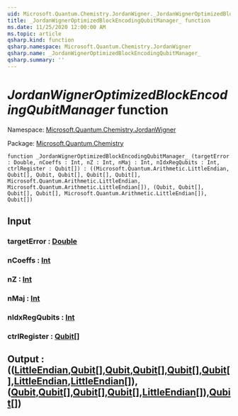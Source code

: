 ```yaml
---
uid: Microsoft.Quantum.Chemistry.JordanWigner._JordanWignerOptimizedBlockEncodingQubitManager_
title: _JordanWignerOptimizedBlockEncodingQubitManager_ function
ms.date: 11/25/2020 12:00:00 AM
ms.topic: article
qsharp.kind: function
qsharp.namespace: Microsoft.Quantum.Chemistry.JordanWigner
qsharp.name: _JordanWignerOptimizedBlockEncodingQubitManager_
qsharp.summary: ''
---
```


# _JordanWignerOptimizedBlockEncodingQubitManager_ function

Namespace: [Microsoft.Quantum.Chemistry.JordanWigner](xref:Microsoft.Quantum.Chemistry.JordanWigner)

Package: [Microsoft.Quantum.Chemistry](https://nuget.org/packages/Microsoft.Quantum.Chemistry)




```qsharp
function _JordanWignerOptimizedBlockEncodingQubitManager_ (targetError : Double, nCoeffs : Int, nZ : Int, nMaj : Int, nIdxRegQubits : Int, ctrlRegister : Qubit[]) : ((Microsoft.Quantum.Arithmetic.LittleEndian, Qubit[], Qubit, Qubit[], Qubit[], Qubit[], Microsoft.Quantum.Arithmetic.LittleEndian, Microsoft.Quantum.Arithmetic.LittleEndian[]), (Qubit, Qubit[], Qubit[], Qubit[], Microsoft.Quantum.Arithmetic.LittleEndian[]), Qubit[])
```


## Input

### targetError : [Double](xref:microsoft.quantum.user-guide.language.types)




### nCoeffs : [Int](xref:microsoft.quantum.user-guide.language.types)




### nZ : [Int](xref:microsoft.quantum.user-guide.language.types)




### nMaj : [Int](xref:microsoft.quantum.user-guide.language.types)




### nIdxRegQubits : [Int](xref:microsoft.quantum.user-guide.language.types)




### ctrlRegister : [Qubit](xref:microsoft.quantum.concepts.the-qubit)[]





## Output : (([LittleEndian](xref:Microsoft.Quantum.Arithmetic.LittleEndian),[Qubit](xref:microsoft.quantum.concepts.the-qubit)[],[Qubit](xref:microsoft.quantum.concepts.the-qubit),[Qubit](xref:microsoft.quantum.concepts.the-qubit)[],[Qubit](xref:microsoft.quantum.concepts.the-qubit)[],[Qubit](xref:microsoft.quantum.concepts.the-qubit)[],[LittleEndian](xref:Microsoft.Quantum.Arithmetic.LittleEndian),[LittleEndian](xref:Microsoft.Quantum.Arithmetic.LittleEndian)[]),([Qubit](xref:microsoft.quantum.concepts.the-qubit),[Qubit](xref:microsoft.quantum.concepts.the-qubit)[],[Qubit](xref:microsoft.quantum.concepts.the-qubit)[],[Qubit](xref:microsoft.quantum.concepts.the-qubit)[],[LittleEndian](xref:Microsoft.Quantum.Arithmetic.LittleEndian)[]),[Qubit](xref:microsoft.quantum.concepts.the-qubit)[])

